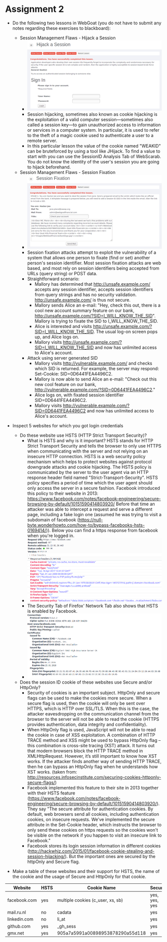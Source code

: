 # Assignment 2

* Do the following two lessons in WebGoat (you do not have to submit any notes regarding these exercises to blackboard):

	* Session Management Flaws - Hijack a Session
		* ![HijackASession](img/hijack_a_session_screen.PNG)
		*  Session hijacking, sometimes also known as cookie hijacking is the exploitation of a valid computer session—sometimes also called a session key—to gain unauthorized access to information or services in a computer system. In particular, it is used to refer to the theft of a magic cookie used to authenticate a user to a remote server.
		* In this particular lesson the value of the cookie named "WEAKID" can be bruteforced by using a tool like JHijack. To find a value to start with you can use the SessionID Analysis Tab of WebScarab. You do not know the identity of the user's session you are going to hijack beforehand.
	* Session Management Flaws - Session Fixation
		* ![SessionFixation](img/session_fixation_screen.PNG)
		* Session fixation attacks attempt to exploit the vulnerability of a system that allows one person to fixate (find or set) another person's session identifier. Most session fixation attacks are web based, and most rely on session identifiers being accepted from URLs (query string) or POST data.
		* Straightforward scenario:
			* Mallory has determined that http://unsafe.example.com/ accepts any session identifier, accepts session identifiers from query strings and has no security validation. http://unsafe.example.com/ is thus not secure.
			* Mallory sends Alice an e-mail: "Hey, check this out, there is a cool new account summary feature on our bank, http://unsafe.example.com/?SID=I_WILL_KNOW_THE_SID". Mallory is trying to fixate the SID to I_WILL_KNOW_THE_SID.
			* Alice is interested and visits http://unsafe.example.com/?SID=I_WILL_KNOW_THE_SID. The usual log-on screen pops up, and Alice logs on.
			* Mallory visits http://unsafe.example.com/?SID=I_WILL_KNOW_THE_SID and now has unlimited access to Alice's account.
		* Attack using server generated SID
			* Mallory visits http://vulnerable.example.com/ and checks which SID is returned. For example, the server may respond: Set-Cookie: SID=0D6441FEA4496C2.
			* Mallory is now able to send Alice an e-mail: "Check out this new cool feature on our bank, http://vulnerable.example.com/?SID=0D6441FEA4496C2."
			* Alice logs on, with fixated session identifier SID=0D6441FEA4496C2.
			* Mallory visits http://vulnerable.example.com/?SID=0D6441FEA4496C2 and now has unlimited access to Alice's account.

* Inspect 5 websites for which you got login credentials
	* Do these website use HSTS (HTTP Strict Transport Security)?
		* What is HSTS and why is it important? HSTS stands for HTTP Strict Transport Security and tells the browser to only use HTTPS when communicating with the server and not relying on an insecure HTTP connection. HSTS is a web security policy mechanism which helps to protect websites against protocol downgrade attacks and cookie hijacking. The HSTS policy is communicated by the server to the user agent via an HTTP response header field named "Strict-Transport-Security". HSTS policy specifies a period of time which the user agent should only access the server in a secure fashion. Facebook introduced this policy to their website in 2013: https://www.facebook.com/notes/facebook-engineering/secure-browsing-by-default/10151590414803920/ Before that time an attacker was able to intercept a request and serve a different page, including a fake login one (assumed he was trying to visit a subdomain of facebook (https://null-byte.wonderhowto.com/how-to/bypass-facebooks-hsts-0169414/)). Below you can find a https response from facebook when you're logged in.
		* ![FacebookHSTS](img/facebook_hsts.PNG)
		* The Security Tab of Firefox' Network Tab also shows that HSTS is enabled by Facebook.
		* ![FacebookSecurity](img/facebook_security.PNG)
	* Does the session ID cookie of these websites use Secure and/or HttpOnly?
		* Security of cookies is an important subject. HttpOnly and secure flags can be used to make the cookies more secure. When a secure flag is used, then the cookie will only be sent over HTTPS, which is HTTP over SSL/TLS. When this is the case, the attacker eavesdropping on the communication channel from the browser to the server will not be able to read the cookie (HTTPS provides authentication, data integrity and confidentiality). 
		* When HttpOnly flag is used, JavaScript will not be able to read the cookie in case of XSS exploitation. A combination of HTTP TRACE method and XSS might be used to bypass HttpOnly flag – this combination is cross-site tracing (XST) attack. It turns out that modern browsers block the HTTP TRACE method in XMLHttpRequest. However, it’s still important to know how XST works. If the attacker finds another way of sending HTTP TRACE, then he can bypass an HttpOnly flag when he understands how XST works. (taken from: http://resources.infosecinstitute.com/securing-cookies-httponly-secure-flags/)
		* Facebook implemented this feature to their site in 2013 together with their HSTS feature (https://www.facebook.com/notes/facebook-engineering/secure-browsing-by-default/10151590414803920/). They say "The secure attribute for authentication cookies. By default, web browsers send all cookies, including authentication cookies, on insecure requests. We’ve implemented the secure attribute in the Set-Cookie header, which instructs the browser to only send these cookies on https requests so the cookies won't be visible on the network if you happen to visit an insecure link to Facebook."
		* Facebook stores its login session information in different cookies (http://hackwhiz.com/2015/01/facebook-cookie-stealing-and-session-hijacking/). But the important ones are secured by the httpOnly and Secure flag.

* Make a table of these websites and their support for HSTS, the name of the cookie and the usage of Secure and HttpOnly for that cookie.

| **Website**  | **HSTS**  | **Cookie Name**  | **Secure**  | **HttpOnly** |
|---|---|---|---|---|
| facebook.com  |  yes | multiple cookies (c_user, xs, sb)  | yes, yes, yes  | no, yes, yes  |
| mail.ru.nl  | no  | cadata  | yes  | yes  |
| linkedin.com  | no  | li_at  | yes  | yes  |
| github.com  | yes  | _gh_sess  | yes  | yes  |
| gmx.net  | yes  | 905a7a5991a00898953878290a55d118  | yes  | yes  |	




	